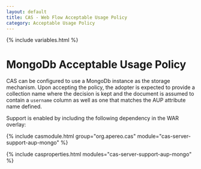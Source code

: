 ```yaml
---
layout: default
title: CAS - Web Flow Acceptable Usage Policy
category: Acceptable Usage Policy
---
```


{% include variables.html %}

# MongoDb Acceptable Usage Policy

CAS can be configured to use a MongoDb instance as the storage mechanism. Upon accepting the policy, the adopter is expected to provide a collection name where the decision is kept and the document is assumed to contain a `username` column as well as one that matches the AUP attribute name defined.

Support is enabled by including the following dependency in the WAR overlay:

{% include casmodule.html group="org.apereo.cas" module="cas-server-support-aup-mongo" %}

{% include casproperties.html modules="cas-server-support-aup-mongo" %}
